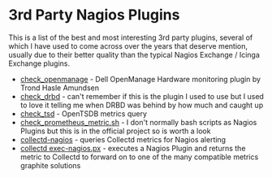 3rd Party Nagios Plugins
========================

This is a list of the best and most interesting 3rd party plugins, several of which I have used to come across over the years that deserve mention, usually due to their better quality than the typical Nagios Exchange / Icinga Exchange plugins.

- [check_openmanage](http://folk.uio.no/trondham/software/check_openmanage.html) - Dell OpenManage Hardware monitoring plugin by Trond Hasle Amundsen
- [check_drbd](https://exchange.nagios.org/directory/Plugins/Operating-Systems/Linux/check_drbd/details) - can't remember if this is the plugin I used to use but I used to love it telling me when DRBD was behind by how much and caught up
- [check_tsd](https://github.com/OpenTSDB/opentsdb/blob/master/tools/check_tsd) - OpenTSDB metrics query
- [check_prometheus_metric.sh](https://github.com/prometheus/nagios_plugins/blob/master/check_prometheus_metric.sh) - I don't normally bash scripts as Nagios Plugins but this is in the official project so is worth a look
- [collectd-nagios](https://collectd.org/documentation/manpages/collectd-nagios.1.shtml) - queries Collectd metrics for Nagios alerting
- [collectd exec-nagios.px](https://github.com/collectd/collectd/blob/master/contrib/exec-nagios.px) - executes a Nagios Plugin and returns the metric to Collectd to forward on to one of the many compatible metrics graphite solutions

